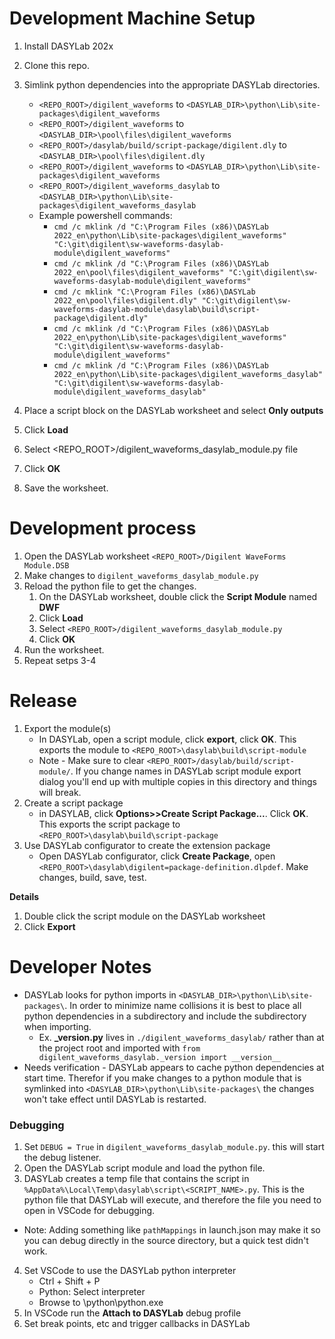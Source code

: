 # Development Machine Setup
1. Install DASYLab 202x
1. Clone this repo.
1. Simlink python dependencies into the appropriate DASYLab directories.
   - `<REPO_ROOT>/digilent_waveforms` to `<DASYLAB_DIR>\python\Lib\site-packages\digilent_waveforms`
   - `<REPO_ROOT>/digilent_waveforms` to `<DASYLAB_DIR>\pool\files\digilent_waveforms`
   - `<REPO_ROOT>/dasylab/build/script-package/digilent.dly` to `<DASYLAB_DIR>\pool\files\digilent.dly`
   - `<REPO_ROOT>/digilent_waveforms` to `<DASYLAB_DIR>\python\Lib\site-packages\digilent_waveforms`
   - `<REPO_ROOT>/digilent_waveforms_dasylab` to `<DASYLAB_DIR>\python\Lib\site-packages\digilent_waveforms_dasylab`
   - Example powershell commands:  
       - `cmd /c mklink /d "C:\Program Files (x86)\DASYLab 2022_en\python\Lib\site-packages\digilent_waveforms" "C:\git\digilent\sw-waveforms-dasylab-module\digilent_waveforms"`
       - `cmd /c mklink /d "C:\Program Files (x86)\DASYLab 2022_en\pool\files\digilent_waveforms" "C:\git\digilent\sw-waveforms-dasylab-module\digilent_waveforms"`
       - `cmd /c mklink "C:\Program Files (x86)\DASYLab 2022_en\pool\files\digilent.dly" "C:\git\digilent\sw-waveforms-dasylab-module\dasylab\build\script-package\digilent.dly"`
       - `cmd /c mklink /d "C:\Program Files (x86)\DASYLab 2022_en\python\Lib\site-packages\digilent_waveforms" "C:\git\digilent\sw-waveforms-dasylab-module\digilent_waveforms"`
       - `cmd /c mklink /d "C:\Program Files (x86)\DASYLab 2022_en\python\Lib\site-packages\digilent_waveforms_dasylab" "C:\git\digilent\sw-waveforms-dasylab-module\digilent_waveforms_dasylab"`

1. Place a script block on the DASYLab worksheet and select **Only outputs**

1. Click **Load**
1. Select <REPO_ROOT>/digilent_waveforms_dasylab_module.py file 
1. Click **OK**
1. Save the worksheet.

# Development process
1. Open the DASYLab worksheet `<REPO_ROOT>/Digilent WaveForms Module.DSB`
2. Make changes to `digilent_waveforms_dasylab_module.py`
3. Reload the python file to get the changes.
   1. On the DASYLab worksheet, double click the **Script Module** named **DWF**
   1. Click **Load**
   1. Select `<REPO_ROOT>/digilent_waveforms_dasylab_module.py` 
   1. Click **OK**
4. Run the worksheet.  
5. Repeat setps 3-4

# Release
1. Export the module(s)
   - In DASYLab, open a script module, click **export**, click **OK**.  This exports the module to `<REPO_ROOT>\dasylab\build\script-module`
   - Note - Make sure to clear `<REPO_ROOT>/dasylab/build/script-module/`.  If you change names in DASYLab script module export dialog you'll end up with multiple copies in this directory and things will break.
1. Create a script package
   - in DASYLAB, click **Options>>Create Script Package...**.  Click **OK**.  This exports the script package to `<REPO_ROOT>\dasylab\build\script-package`
1. Use DASYLab configurator to create the extension package
   - Open DASYLab configurator, click **Create Package**, open `<REPO_ROOT>\dasylab\digilent=package-definition.dlpdef`.  Make changes, build, save, test.

**Details**
1. Double click the script module on the DASYLab worksheet
1. Click **Export**


# Developer Notes
- DASYLab looks for python imports in `<DASYLAB_DIR>\python\Lib\site-packages\`.  In order to minimize name collisions it is best to place all python dependencies in a subdirectory and include the subdirectory when importing.
  - Ex. **_version.py** lives in `./digilent_waveforms_dasylab/` rather than at the project root and imported with `from digilent_waveforms_dasylab._version import __version__`
- Needs verification - DASYLab appears to cache python dependencies at start time.  Therefor if you make changes to a python module that is symlinked into `<DASYLAB_DIR>\python\Lib\site-packages\` the changes won't take effect until DASYLab is restarted.

### Debugging
1. Set `DEBUG = True` in `digilent_waveforms_dasylab_module.py`.  this will start the debug listener.
2. Open the DASYLab script module and load the python file.
3. DASYLab creates a temp file that contains the script in `%AppData%\Local\Temp\dasylab\script\<SCRIPT_NAME>.py`.  This is the python file that DASYLab will execute, and therefore the file you need to open in VSCode for debugging.
  - Note: Adding something like `pathMappings` in launch.json may make it so you can debug directly in the source directory, but a quick test didn't work.
4. Set VSCode to use the DASYLab python interpreter
   - Ctrl + Shift + P
   - Python: Select interpreter
   - Browse to <DASYLAB>\python\python.exe
6. In VSCode run the **Attach to DASYLab** debug profile
7. Set break points, etc and trigger callbacks in DASYLab
